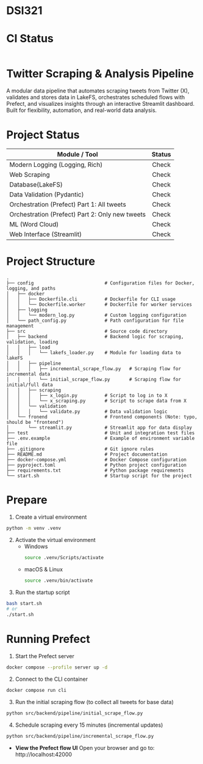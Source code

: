 # DSI321
# CI Status
|  | |
| - | :- |
# Twitter Scraping & Analysis Pipeline
A modular data pipeline that automates scraping tweets from Twitter (X), validates and stores data in LakeFS, orchestrates scheduled flows with Prefect, and visualizes insights through an interactive Streamlit dashboard. Built for flexibility, automation, and real-world data analysis.

# Project Status
| Module / Tool | Status |
| - | :-: |
| Modern Logging (Logging, Rich) | Check |
| Web Scraping | Check |
| Database(LakeFS) | Check |
| Data Validation (Pydantic) | Check |
| Orchestration (Prefect) Part 1: All tweets| Check |
| Orchestration (Prefect) Part 2: Only new tweets| Check |
| ML (Word Cloud)| Check |
| Web Interface (Streamlit) | Check |

# Project Structure
```
.
├── config                          # Configuration files for Docker, logging, and paths
│   ├── docker                        
│   │   ├── Dockerfile.cli          # Dockerfile for CLI usage
│   │   └── Dockerfile.worker       # Dockerfile for worker services
│   ├── logging
│   │   └── modern_log.py           # Custom logging configuration
│   └── path_config.py              # Path configuration for file management
├── src                             # Source code directory
│   ├── backend                     # Backend logic for scraping, validation, loading
│   │   ├── load
│   │   │   └── lakefs_loader.py    # Module for loading data to lakeFS
│   │   ├── pipeline
│   │   │   ├── incremental_scrape_flow.py   # Scraping flow for incremental data
│   │   │   └── initial_scrape_flow.py       # Scraping flow for initial/full data
│   │   ├── scraping
│   │   │   ├── x_login.py          # Script to log in to X 
│   │   │   └── x_scraping.py       # Script to scrape data from X
│   │   └── validation
│   │   │   └── validate.py         # Data validation logic
│   └── fronend                     # Frontend components (Note: typo, should be "frontend")
│       └── streamlit.py            # Streamlit app for data display
├── test                            # Unit and integration test files
├── .env.example                    # Example of environment variable file
├── .gitignore                      # Git ignore rules
├── README.md                       # Project documentation
├── docker-compose.yml              # Docker Compose configuration
├── pyproject.toml                  # Python project configuration
├── requirements.txt                # Python package requirements
└── start.sh                        # Startup script for the project
```

# Prepare
1. Create a virtual environment
```bash
python -m venv .venv
```
2. Activate the virtual environment
    - Windows
        ```bash
        source .venv/Scripts/activate
        ```
    - macOS & Linux
        ```bash
        source .venv/bin/activate
        ```
3. Run the startup script
```bash
bash start.sh
# or
./start.sh
```

# Running Prefect
1. Start the Prefect server
```bash
docker compose --profile server up -d
```
2. Connect to the CLI container
```bash
docker compose run cli
```
3. Run the initial scraping flow (to collect all tweets for base data)
```bash
python src/backend/pipeline/initial_scrape_flow.py
```
4. Schedule scraping every 15 minutes (incremental updates)
```bash
python src/backend/pipeline/incremental_scrape_flow.py
```
- **View the Prefect flow UI**
Open your browser and go to: http://localhost:42000 
